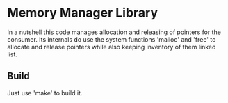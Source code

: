 # Memory Manager Library

In a nutshell this code manages allocation and releasing of pointers for the consumer.
Its internals do use the system functions 'malloc' and 'free' to allocate and release pointers while also keeping inventory of them linked list.

## Build

Just use 'make' to build it.